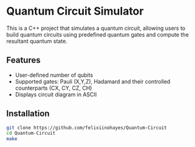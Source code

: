 # Quantum Circuit Simulator
This is a C++ project that simulates a quantum circuit, allowing users to build quantum circuits using predefined quantum gates and compute the resultant quantum state.
## Features
- User-defined number of qubits
- Supported gates: Pauli (X,Y,Z), Hadamard and their controlled counterparts (CX, CY, CZ, CH)
- Displays circuit diagram in ASCII
## Installation
```bash
git clone https://github.com/felixiinohayes/Quantum-Circuit
cd Quantum-Circuit
make
```

